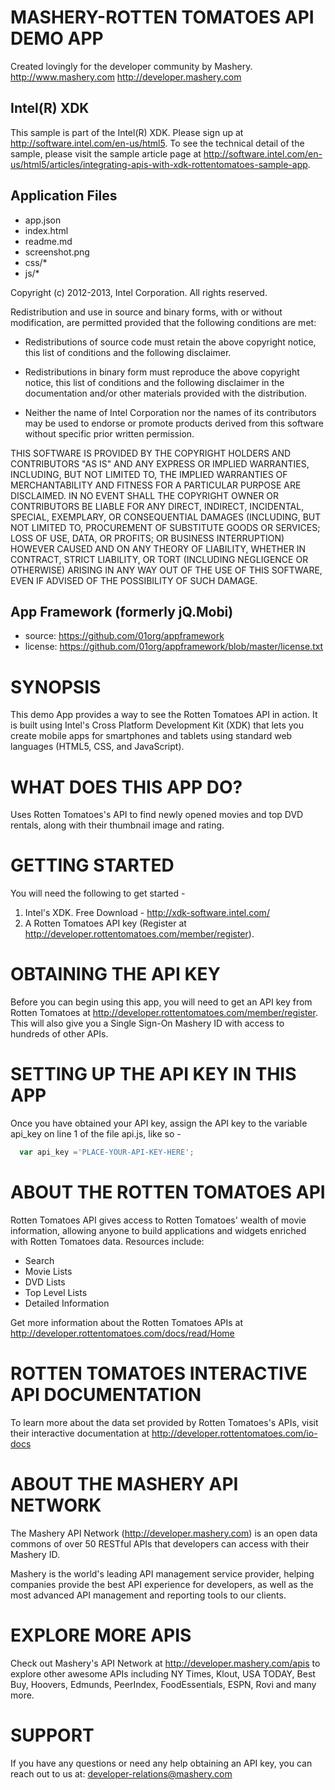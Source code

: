 MASHERY-ROTTEN TOMATOES API DEMO APP
==================================================================
Created lovingly for the developer community by Mashery.
http://www.mashery.com
http://developer.mashery.com

Intel(R) XDK
-------------------------------------------
This sample is part of the Intel(R) XDK. 
Please sign up at http://software.intel.com/en-us/html5.
To see the technical detail of the sample, please visit the sample article page 
at http://software.intel.com/en-us/html5/articles/integrating-apis-with-xdk-rottentomatoes-sample-app. 

Application Files
-----------------
* app.json
* index.html
* readme.md
* screenshot.png
* css/*
* js/*

Copyright (c) 2012-2013, Intel Corporation. All rights reserved.

Redistribution and use in source and binary forms, with or without modification, 
are permitted provided that the following conditions are met:

- Redistributions of source code must retain the above copyright notice, 
  this list of conditions and the following disclaimer.

- Redistributions in binary form must reproduce the above copyright notice, 
  this list of conditions and the following disclaimer in the documentation 
  and/or other materials provided with the distribution.

- Neither the name of Intel Corporation nor the names of its contributors 
  may be used to endorse or promote products derived from this software 
  without specific prior written permission.

THIS SOFTWARE IS PROVIDED BY THE COPYRIGHT HOLDERS AND CONTRIBUTORS "AS IS" 
AND ANY EXPRESS OR IMPLIED WARRANTIES, INCLUDING, BUT NOT LIMITED TO, 
THE IMPLIED WARRANTIES OF MERCHANTABILITY AND FITNESS FOR A PARTICULAR PURPOSE 
ARE DISCLAIMED. IN NO EVENT SHALL THE COPYRIGHT OWNER OR CONTRIBUTORS BE 
LIABLE FOR ANY DIRECT, INDIRECT, INCIDENTAL, SPECIAL, EXEMPLARY, OR 
CONSEQUENTIAL DAMAGES (INCLUDING, BUT NOT LIMITED TO, PROCUREMENT OF SUBSTITUTE 
GOODS OR SERVICES; LOSS OF USE, DATA, OR PROFITS; OR BUSINESS INTERRUPTION) 
HOWEVER CAUSED AND ON ANY THEORY OF LIABILITY, WHETHER IN CONTRACT, STRICT 
LIABILITY, OR TORT (INCLUDING NEGLIGENCE OR OTHERWISE) ARISING IN ANY WAY OUT 
OF THE USE OF THIS SOFTWARE, EVEN IF ADVISED OF THE POSSIBILITY OF SUCH DAMAGE.

App Framework (formerly jQ.Mobi)
-----------------------------------------------------------------------------
* source:  https://github.com/01org/appframework
* license: https://github.com/01org/appframework/blob/master/license.txt

SYNOPSIS
==================================================================
This demo App provides a way to see the Rotten Tomatoes API in action. 
It is built using Intel's Cross Platform Development Kit (XDK) 
that lets you create mobile apps for smartphones and tablets using
standard web languages (HTML5, CSS, and JavaScript).


WHAT DOES THIS APP DO?
==================================================================
Uses Rotten Tomatoes's API to find newly opened movies and top DVD rentals, along with their thumbnail image and rating.


GETTING STARTED
==================================================================
You will need the following to get started -

1. Intel's XDK. Free Download - http://xdk-software.intel.com/
2. A Rotten Tomatoes API key (Register at http://developer.rottentomatoes.com/member/register).


OBTAINING THE API KEY
==================================================================
Before you can begin using this app, you will need to get an API key 
from Rotten Tomatoes at http://developer.rottentomatoes.com/member/register. This will also 
give you a Single Sign-On Mashery ID with access to hundreds of other APIs.


SETTING UP THE API KEY IN THIS APP
==================================================================
Once you have obtained your API key, assign the API key to the 
variable api_key on line 1 of the file api.js, like so -

```js
  var api_key ='PLACE-YOUR-API-KEY-HERE';
```


ABOUT THE ROTTEN TOMATOES API
==================================================================
Rotten Tomatoes API gives access to Rotten Tomatoes' wealth of movie information, allowing anyone to build applications and widgets enriched with Rotten Tomatoes data. Resources include:

* Search
* Movie Lists
* DVD Lists
* Top Level Lists
* Detailed Information

Get more information about the Rotten Tomatoes APIs at http://developer.rottentomatoes.com/docs/read/Home


ROTTEN TOMATOES INTERACTIVE API DOCUMENTATION
==================================================================
To learn more about the data set provided by Rotten Tomatoes's APIs, visit
their interactive documentation at http://developer.rottentomatoes.com/io-docs


ABOUT THE MASHERY API NETWORK
==================================================================
The Mashery API Network (http://developer.mashery.com) is an open
data commons of over 50 RESTful APIs that developers can access 
with their Mashery ID.  

Mashery is the world's leading API management service provider, helping 
companies provide the best API experience for developers, as well as 
the most advanced API management and reporting tools to our clients. 


EXPLORE MORE APIS
==================================================================
Check out Mashery's API Network at http://developer.mashery.com/apis
to explore other awesome APIs including NY Times, Klout, USA TODAY, 
Best Buy, Hoovers, Edmunds, PeerIndex, FoodEssentials, ESPN, 
Rovi and many more. 


SUPPORT
==================================================================
If you have any questions or need any help obtaining an API key, 
you can reach out to us at: developer-relations@mashery.com

